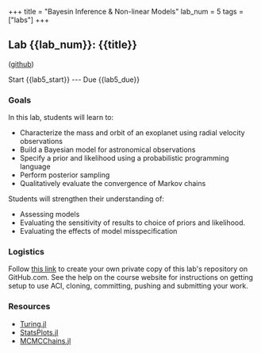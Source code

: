 +++
title = "Bayesin Inference & Non-linear Models"
lab_num = 5
tags = ["labs"]
+++

## Lab {{lab_num}}: {{title}}
([github](https://github.com/PsuAstro497/lab5-start))

Start {{lab5_start}} ---
Due {{lab5_due}}

### Goals
In this lab, students will learn to:
- Characterize the mass and orbit of an exoplanet using radial velocity observations
- Build a Bayesian model for astronomical observations
- Specify a prior and likelihood using a probabilistic programming language
- Perform posterior sampling 
- Qualitatively evaluate the convergence of Markov chains

Students will strengthen their understanding of:
- Assessing models
- Evaluating the sensitivity of results to choice of priors and likelihood.
- Evaluating the effects of model misspecification


### Logistics
Follow [this link](https://classroom.github.com/a/6ESo_yI5) to create your own private copy of this lab's repository on GitHub.com. See the help on the course website for instructions on getting setup to use ACI, cloning, committing, pushing and submitting your work.

### Resources
- [Turing.jl](https://turing.ml/)
- [StatsPlots.jl](https://docs.juliaplots.org/latest/generated/statsplots/)
- [MCMCChains.jl](https://beta.turing.ml/MCMCChains.jl/dev/statsplots/#StatsPlots.jl)

